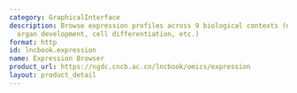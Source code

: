 ```yaml
---
category: GraphicalInterface
description: Browse expression profiles across 9 biological contexts (normal tissue,
  organ development, cell differentiation, etc.)
format: http
id: lncbook.expression
name: Expression Browser
product_url: https://ngdc.cncb.ac.cn/lncbook/omics/expression
layout: product_detail
---
```

